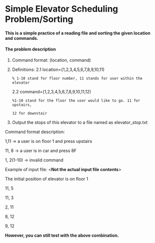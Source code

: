 # Simple Elevator Scheduling Problem/Sorting

#### This is a simple practice of a reading file and sorting the given location and commands.

#### The problem description

1. Command format: (location, command)

2. Definitions:
   2.1 location={1,2,3,4,5,6,7,8,9,10,11)
    
       % 1-10 stand for floor number, 11 stands for user within the elevator
       
   2.2 command={1,2,3,4,5,6,7,8,9,10,11,12) 
       
       %1-10 stand for the floor the user would like to go. 11 for upstairs, 
       
       12 for downstair
       
3. Output the stops of this elevator to a file named as elevator_stop.txt

Command format description:

1,11 -> a user is on floor 1 and press upstairs

11, 8 -> a user is in car and press 8F

1, 2(1-10) -> invalid command


Example of input file: <**Not the actual input file contents**>

The initial position of elevator is on floor 1
  
11, 5
  
11, 3
  
2, 11
  
8, 12
  
9, 12
  
  
**However, you can still test with the above combination.**
